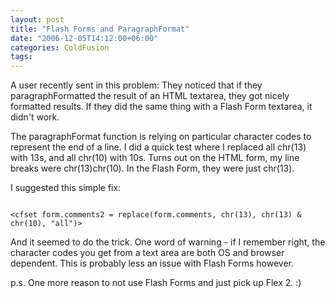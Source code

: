 ```yaml
---
layout: post
title: "Flash Forms and ParagraphFormat"
date: "2006-12-05T14:12:00+06:00"
categories: ColdFusion 
tags: 
---
```


A user recently sent in this problem: They noticed that if they paragraphFormatted the result of an HTML textarea, they got nicely formatted results. If they did the same thing with a Flash Form textarea, it didn't work.

The paragraphFormat function is relying on particular character codes to represent the end of a line. I did a quick test where I replaced all chr(13) with 13s, and all chr(10) with 10s. Turns out on the HTML form, my line breaks were chr(13)chr(10). In the Flash Form, they were just chr(13). 

I suggested this simple fix:

<code>
&lt;cfset form.comments2 = replace(form.comments, chr(13), chr(13) & chr(10), "all")&gt;
</code>

And it seemed to do the trick. One word of warning - if I remember right, the character codes you get from a text area are both OS and browser dependent.  This is probably less an issue with Flash Forms however.

p.s. One more reason to not use Flash Forms and just pick up Flex 2. :)